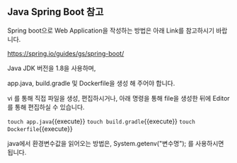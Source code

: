 ## Java Spring Boot 참고

Spring boot으로 Web Application을 작성하는 방법은 아래 Link를 참고하시기 바랍니다.

https://spring.io/guides/gs/spring-boot/

Java JDK 버전을 1.8을 사용하며,

app.java, build.gradle 및 Dockerfile을 생성 해 주어야 합니다.

vi 를 통해 직접 파일을 생성, 편집하시거나, 아래 명령을 통해 file을 생성한 뒤에 Editor를 통해 편집하실 수 있습니다.

`touch app.java`{{execute}}
`touch build.gradle`{{execute}}
`touch Dockerfile`{{execute}}

java에서 환경변수값을 읽어오는 방법은, System.getenv("변수명"); 를 사용하시면 됩니다.

